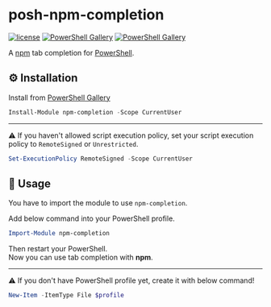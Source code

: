 # posh-npm-completion
[![license](https://img.shields.io/github/license/gluons/posh-npm-completions.svg?style=flat-square)](./LICENSE)
[![PowerShell Gallery](https://img.shields.io/powershellgallery/v/npm-completion.svg?style=flat-square)](https://www.powershellgallery.com/packages/npm-completion/)
[![PowerShell Gallery](https://img.shields.io/powershellgallery/dt/npm-completion.svg?style=flat-square)](https://www.powershellgallery.com/packages/npm-completion/)

A [npm](https://www.npmjs.com/) tab completion for [PowerShell](https://microsoft.com/powershell).

## ⚙️ Installation

Install from [PowerShell Gallery](https://www.powershellgallery.com/)

```powershell
Install-Module npm-completion -Scope CurrentUser
```

---

⚠️ If you haven't allowed script execution policy, set your script execution policy to `RemoteSigned` or `Unrestricted`.

```powershell
Set-ExecutionPolicy RemoteSigned -Scope CurrentUser
```

## 🛂 Usage

You have to import the module to use `npm-completion`.

Add below command into your PowerShell profile.

```powershell
Import-Module npm-completion
```

Then restart your PowerShell.  
Now you can use tab completion with **npm**.

---

⚠️ If you don't have PowerShell profile yet, create it with below command!

```powershell
New-Item -ItemType File $profile
```
